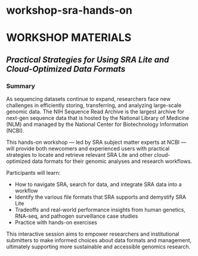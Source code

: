 # workshop-sra-hands-on
# WORKSHOP MATERIALS
## *Practical Strategies for Using SRA Lite and Cloud-Optimized Data Formats*

### Summary
As sequencing datasets continue to expand, researchers face new challenges in efficiently storing, transferring, and analyzing large-scale genomic data. The NIH Sequence Read Archive is the largest archive for next-gen sequence data that is hosted by the National Library of Medicine (NLM) and managed by the National Center for Biotechnology Information (NCBI).

This hands-on workshop — led by SRA subject matter experts at NCBI — will provide both newcomers and experienced users with practical strategies to locate and retrieve relevant SRA Lite and other cloud-optimized data formats for their genomic analyses and research workflows.

Participants will learn:
- How to navigate SRA, search for data, and integrate SRA data into a workflow
- Identify the various file formats that SRA supports and demystify SRA Lite
- Tradeoffs and real-world performance insights from human genetics, RNA-seq, and pathogen surveillance case studies
- Practice with hands-on exercises

This interactive session aims to empower researchers and institutional submitters to make informed choices about data formats and management, ultimately supporting more sustainable and accessible genomics research.



